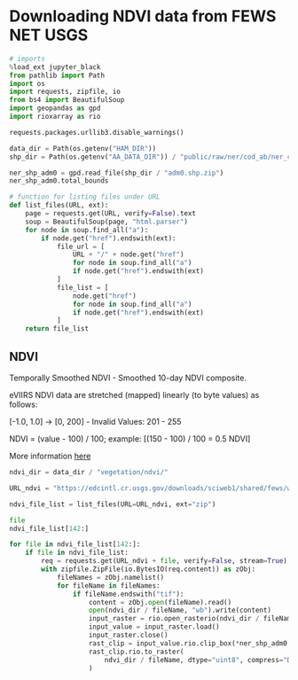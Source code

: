 # Downloading NDVI data from FEWS NET USGS


```python
# imports
%load_ext jupyter_black
from pathlib import Path
import os
import requests, zipfile, io
from bs4 import BeautifulSoup
import geopandas as gpd
import rioxarray as rio

requests.packages.urllib3.disable_warnings()
```


```python
data_dir = Path(os.getenv("HAM_DIR"))
shp_dir = Path(os.getenv("AA_DATA_DIR")) / "public/raw/ner/cod_ab/ner_cod_ab/"
```


```python
ner_shp_adm0 = gpd.read_file(shp_dir / "adm0.shp.zip")
ner_shp_adm0.total_bounds
```


```python
# function for listing files under URL
def list_files(URL, ext):
    page = requests.get(URL, verify=False).text
    soup = BeautifulSoup(page, "html.parser")
    for node in soup.find_all("a"):
        if node.get("href").endswith(ext):
            file_url = [
                URL + "/" + node.get("href")
                for node in soup.find_all("a")
                if node.get("href").endswith(ext)
            ]
            file_list = [
                node.get("href")
                for node in soup.find_all("a")
                if node.get("href").endswith(ext)
            ]
    return file_list
```

## NDVI

Temporally Smoothed NDVI - Smoothed 10-day NDVI composite.

eVIIRS NDVI data are stretched (mapped) linearly (to byte values) as follows:

[-1.0, 1.0] -> [0, 200] - Invalid Values: 201 - 255

NDVI = (value - 100) / 100; example: [(150 - 100) / 100 = 0.5 NDVI] 

More information [here](https://earlywarning.usgs.gov/fews/product/903)


```python
ndvi_dir = data_dir / "vegetation/ndvi/"
```


```python
URL_ndvi = "https://edcintl.cr.usgs.gov/downloads/sciweb1/shared/fews/web/africa/west/pentadal/eviirs/ndvi/temporallysmoothedndvi/downloads/pentadal/"

ndvi_file_list = list_files(URL=URL_ndvi, ext="zip")
```


```python
file
ndvi_file_list[142:]
```


```python
for file in ndvi_file_list[142:]:
    if file in ndvi_file_list:
        req = requests.get(URL_ndvi + file, verify=False, stream=True)
        with zipfile.ZipFile(io.BytesIO(req.content)) as zObj:
            fileNames = zObj.namelist()
            for fileName in fileNames:
                if fileName.endswith("tif"):
                    content = zObj.open(fileName).read()
                    open(ndvi_dir / fileName, "wb").write(content)
                    input_raster = rio.open_rasterio(ndvi_dir / fileName)
                    input_value = input_raster.load()
                    input_raster.close()
                    rast_clip = input_value.rio.clip_box(*ner_shp_adm0.total_bounds)
                    rast_clip.rio.to_raster(
                        ndvi_dir / fileName, dtype="uint8", compress="DEFLATE"
                    )
```
